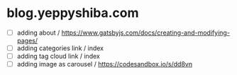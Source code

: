 # blog.yeppyshiba.com

- [ ] adding about / https://www.gatsbyjs.com/docs/creating-and-modifying-pages/
- [ ] adding categories link / index
- [ ] adding tag cloud link / index
- [ ] adding image as carousel / https://codesandbox.io/s/dd8vn
